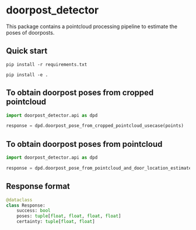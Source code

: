 # doorpost_detector
This package contains a pointcloud processing pipeline to estimate the poses of doorposts.


## Quick start
`pip install -r requirements.txt`

`pip install -e .`


## To obtain doorpost poses from cropped pointcloud
```python
import doorpost_detector.api as dpd

response = dpd.doorpost_pose_from_cropped_pointcloud_usecase(points)

```


## To obtain doorpost poses from pointcloud
```python
import doorpost_detector.api as dpd

response = dpd.doorpost_pose_from_pointcloud_and_door_location_estimate_usecase(points, door_location)

```


## Response format
```python
@dataclass
class Response:
    success: bool
    poses: tuple[float, float, float, float]
    certainty: tuple[float, float]
```
